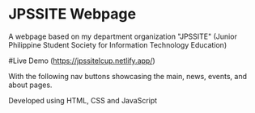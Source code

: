 # JPSSITE Webpage
A webpage based on my department organization "JPSSITE" (Junior Philippine Student Society for Information Technology Education)

#Live Demo
(https://jpssitelcup.netlify.app/)

With the following nav buttons showcasing the main, news, events, and about pages.

Developed using HTML, CSS and JavaScript
